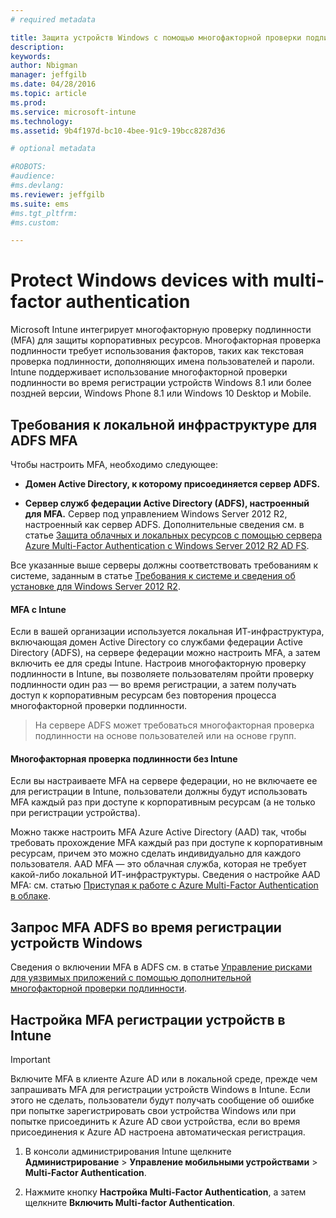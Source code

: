 ```yaml
---
# required metadata

title: Защита устройств Windows с помощью многофакторной проверки подлинности | Microsoft Intune
description:
keywords:
author: Nbigman
manager: jeffgilb
ms.date: 04/28/2016
ms.topic: article
ms.prod:
ms.service: microsoft-intune
ms.technology:
ms.assetid: 9b4f197d-bc10-4bee-91c9-19bcc8287d36

# optional metadata

#ROBOTS:
#audience:
#ms.devlang:
ms.reviewer: jeffgilb
ms.suite: ems
#ms.tgt_pltfrm:
#ms.custom:

---
```


# Protect Windows devices with multi-factor authentication
Microsoft Intune интегрирует многофакторную проверку подлинности (MFA) для защиты корпоративных ресурсов. Многофакторная проверка подлинности требует использования факторов, таких как текстовая проверка подлинности, дополняющих имена пользователей и пароли. Intune поддерживает использование многофакторной проверки подлинности во время регистрации устройств Windows 8.1 или более поздней версии, Windows Phone 8.1 или Windows 10 Desktop и Mobile. 

## Требования к локальной инфраструктуре для ADFS MFA
Чтобы настроить MFA, необходимо следующее:

-   **Домен Active Directory, к которому присоединяется сервер ADFS.**

-   **Сервер служб федерации Active Directory (ADFS), настроенный для MFA.** Сервер под управлением Windows Server 2012 R2, настроенный как сервер ADFS. Дополнительные сведения см. в статье [Защита облачных и локальных ресурсов с помощью сервера Azure Multi-Factor Authentication с Windows Server 2012 R2 AD FS](https://azure.microsoft.com/en-us/documentation/articles/multi-factor-authentication-get-started-adfs-w2k12/).

Все указанные выше серверы должны соответствовать требованиям к системе, заданным в статье [Требования к системе и сведения об установке для Windows Server 2012 R2](http://technet.microsoft.com/library/dn303418.aspx).

#### MFA с Intune
Если в вашей организации используется локальная ИТ-инфраструктура, включающая домен Active Directory со службами федерации Active Directory (ADFS), на сервере федерации можно настроить MFA, а затем включить ее для среды Intune. Настроив многофакторную проверку подлинности в Intune, вы позволяете пользователям пройти проверку подлинности один раз — во время регистрации, а затем получать доступ к корпоративным ресурсам без повторения процесса многофакторной проверки подлинности.

>На сервере ADFS может требоваться многофакторная проверка подлинности на основе пользователей или на основе групп.  

#### Многофакторная проверка подлинности без Intune
Если вы настраиваете MFA на сервере федерации, но не включаете ее для регистрации в Intune, пользователи должны будут использовать MFA каждый раз при доступе к корпоративным ресурсам (а не только при регистрации устройства).

Можно также настроить MFA Azure Active Directory (AAD) так, чтобы требовать прохождение MFA каждый раз при доступе к корпоративным ресурсам, причем это можно сделать индивидуально для каждого пользователя. AAD MFA — это облачная служба, которая не требует какой-либо локальной ИТ-инфраструктуры. Сведения о настройке AAD MFA: см. статью [Приступая к работе с Azure Multi-Factor Authentication в облаке](https://azure.microsoft.com/en-us/documentation/articles/multi-factor-authentication-get-started-cloud/).

## Запрос MFA ADFS во время регистрации устройств Windows
Сведения о включении MFA в ADFS см. в статье [Управление рисками для уязвимых приложений с помощью дополнительной многофакторной проверки подлинности](http://technet.microsoft.com/library/dn280949.aspx).

## Настройка MFA регистрации устройств в Intune
>[!Important]  
>Включите MFA в клиенте Azure AD или в локальной среде, прежде чем запрашивать MFA для регистрации устройств Windows в Intune. Если этого не сделать, пользователи будут получать сообщение об ошибке при попытке зарегистрировать свои устройства Windows или при попытке присоединить к Azure AD свои устройства, если во время присоединения к Azure AD настроена автоматическая регистрация.

1.  В консоли администрирования Intune щелкните **Администрирование** &gt; **Управление мобильными устройствами** &gt; **Multi-Factor Authentication**.

2.  Нажмите кнопку **Настройка Multi-Factor Authentication**, а затем щелкните **Включить Multi-factor Authentication**.



<!--HONumber=May16_HO2-->



